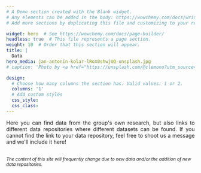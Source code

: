 ```yaml
---
# A Demo section created with the Blank widget.
# Any elements can be added in the body: https://wowchemy.com/docs/writing-markdown-latex/
# Add more sections by duplicating this file and customizing to your requirements.

widget: hero  # See https://wowchemy.com/docs/page-builder/
headless: true  # This file represents a page section.
weight: 10  # Order that this section will appear.
title: |
  Data  
hero_media: jan-antonin-kolar-lRoX0shwjUQ-unsplash.jpg
# caption: 'Photo by <a href="https://unsplash.com/@clemono?utm_source=unsplash&utm_medium=referral&utm_content=creditCopyText">Clem Onojeghuo</a> on <a href="https://unsplash.com/s/photos/vacancy?utm_source=unsplash&utm_medium=referral&utm_content=creditCopyText">Unsplash</a>'

design:
  # Choose how many columns the section has. Valid values: 1 or 2.
  columns: '1'
  # Add custom styles
  css_style:
  css_class:
---
```



<div align="justify">
Here you can find data from the group's own research, but also links to different data repositories where different datasets can be found. If you cannot find the link to your data repository, feel free to shoot us a message and we'll include it here!
</div>
<br>
<p><small><em>The content of this site will frequently change due to new data and/or the addition of new data repositories.</em></small></p>